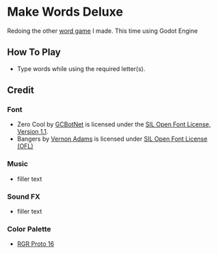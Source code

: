 # Make Words Deluxe

Redoing the other [word game](https://sugarvoid.itch.io/make-words) I made. This time using Godot Engine


## How To Play

- Type words while using the required letter(s). 


## Credit


### Font
- Zero Cool by [GCBotNet](https://www.ggbot.net/fonts/) is licensed under the [SIL Open Font License, Version 1.1](https://scripts.sil.org/OFL).
- Bangers by [Vernon Adams](https://www.1001fonts.com/users/newtypography/) is licensed under [SIL Open Font License (OFL)](http://scripts.sil.org/OFL)

### Music 
- filler text

### Sound FX
- filler text

### Color Palette
- [RGR Proto 16](https://lospec.com/palette-list/rgr-proto16)


